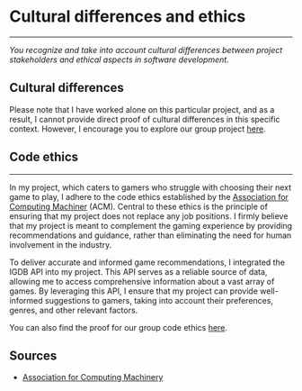 # Cultural differences and ethics
***
*You recognize and take into account cultural differences between project stakeholders and ethical aspects in software development.*

## Cultural differences

Please note that I have worked alone on this particular project, and as a result, I cannot provide direct proof of cultural differences in this specific context.
However, I encourage you to explore our group project [here](https://github.com/Null-Not-Found/DashBuddy-Documentation/blob/main/Learning%20Outcomes/Cultural%20differences%20and%20ethics.md).

## Code ethics
***
In my project, which caters to gamers who struggle with choosing their next game to play, I adhere to the code ethics established by the [Association for Computing Machiner](https://www.acm.org/code-of-ethics) (ACM). Central to these ethics is the principle of ensuring that my project does not replace any job positions. I firmly believe that my project is meant to complement the gaming experience by providing recommendations and guidance, rather than eliminating the need for human involvement in the industry.

To deliver accurate and informed game recommendations, I integrated the IGDB API into my project. This API serves as a reliable source of data, allowing me to access comprehensive information about a vast array of games. By leveraging this API, I ensure that my project can provide well-informed suggestions to gamers, taking into account their preferences, genres, and other relevant factors.

You can also find the proof for our group code ethics [here](https://github.com/Null-Not-Found/DashBuddy-Documentation/blob/main/Learning%20Outcomes/Cultural%20differences%20and%20ethics.md).


## Sources
+ [Association for Computing Machinery](https://www.acm.org/code-of-ethics)
